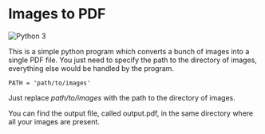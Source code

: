 # Images to PDF

![Python 3](https://camo.githubusercontent.com/f3d11c8a75d0ff96997b10420df4fc52aafe96b4ee6c078f8fb10fcff5c497d5/68747470733a2f2f696d672e736869656c64732e696f2f62616467652f507974686f6e2d332d677265656e2e7376673f7374796c653d666f722d7468652d6261646765266c6f676f3d707974686f6e)

This is a simple python program which converts a bunch of images into a single PDF file. You just need to specify the path to the directory of images, everything else would be handled by the program.

`PATH = 'path/to/images'`

Just replace _path/to/images_ with the path to the directory of images.

You can find the output file, called output.pdf, in the same directory where all your images are present.
